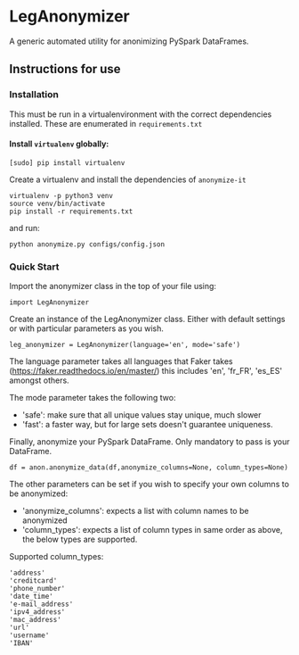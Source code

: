 # LegAnonymizer
A generic automated utility for anonimizing PySpark DataFrames. 

## Instructions for use

### Installation

This must be run in a virtualenvironment with the correct dependencies installed. These are enumerated in `requirements.txt`

#### Install `virtualenv` globally:

```
[sudo] pip install virtualenv
```

Create a virtualenv and install the dependencies of `anonymize-it`
```
virtualenv -p python3 venv
source venv/bin/activate
pip install -r requirements.txt
```

and run:

```
python anonymize.py configs/config.json
```

### Quick Start
Import the anonymizer class in the top of your file using:
```
import LegAnonymizer
```

Create an instance of the LegAnonymizer class. Either with default settings or with particular parameters as you wish.
```
leg_anonymizer = LegAnonymizer(language='en', mode='safe')
```
The language parameter takes all languages that Faker takes (https://faker.readthedocs.io/en/master/) this includes 'en', 'fr_FR', 'es_ES' amongst others.

The mode parameter takes the following two:
* 'safe': make sure that all unique values stay unique, much slower
* 'fast': a faster way, but for large sets doesn't guarantee uniqueness.

Finally, anonymize your PySpark DataFrame. Only mandatory to pass is your DataFrame.
```
df = anon.anonymize_data(df,anonymize_columns=None, column_types=None)
```
The other parameters can be set if you wish to specify your own columns to be anonymized:
* 'anonymize_columns': expects a list with column names to be anonymized
* 'column_types': expects a list of column types in same order as above, the below types are supported.

Supported column_types:
```
'address'
'creditcard'
'phone_number'
'date_time'
'e-mail_address'
'ipv4_address'
'mac_address'
'url'
'username'
'IBAN'
```